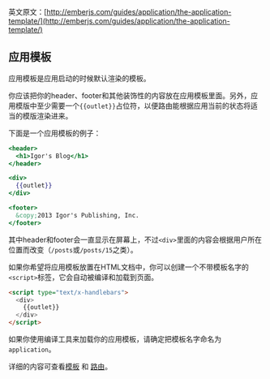 英文原文：[http://emberjs.com/guides/application/the-application-template/](http://emberjs.com/guides/application/the-application-template/)

## 应用模板

应用模板是应用启动的时候默认渲染的模板。

你应该把你的header、footer和其他装饰性的内容放在应用模板里面。另外，应用模版中至少需要一个`{{outlet}}`占位符，以便路由能根据应用当前的状态将适当的模版渲染进来。

下面是一个应用模板的例子：

```handlebars
<header>
  <h1>Igor's Blog</h1>
</header>

<div>
  {{outlet}}
</div>

<footer>
  &copy;2013 Igor's Publishing, Inc.
</footer>
```

其中header和footer会一直显示在屏幕上，不过`<div>`里面的内容会根据用户所在位置而改变（`/posts`或`/posts/15`之类）。

如果你希望将应用模板放置在HTML文档中，你可以创建一个不带模板名字的`<script>`标签，它会自动被编译和加载到页面。

```html
<script type="text/x-handlebars">
  <div>
    {{outlet}}
  </div>
</script>
```

如果你使用编译工具来加载你的应用模板，请确定把模板名字命名为`application`。

详细的内容可查看[模板](/guides/templates/handlebars-basics) 和 [路由](/guides/routing/)。
